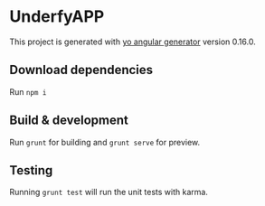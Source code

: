 # UnderfyAPP

This project is generated with [yo angular generator](https://github.com/yeoman/generator-angular)
version 0.16.0.
## Download dependencies

Run  `npm i`

## Build & development

Run `grunt` for building and `grunt serve` for preview.

## Testing

Running `grunt test` will run the unit tests with karma.
